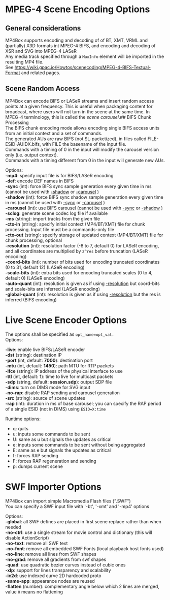 <!-- automatically generated - do not edit, patch gpac/applications/mp4box/mp4box.c -->

# MPEG-4 Scene Encoding Options  
  
## General considerations  
MP4Box supports encoding and decoding of of BT, XMT, VRML and (partially) X3D formats int MPEG-4 BIFS, and encoding and decoding of XSR and SVG into MPEG-4 LASeR  
Any media track specified through a `MuxInfo` element will be imported in the resulting MP4 file.  
See https://wiki.gpac.io/Howtos/scenecoding/MPEG-4-BIFS-Textual-Format and related pages.  

## Scene Random Access  
MP4Box can encode BIFS or LASeR streams and insert random access points at a given frequency. This is useful when packaging content for broadcast, where users will not turn in the scene at the same time. In MPEG-4 terminology, this is called the _scene carousel_.## BIFS Chunk Processing  
The BIFS chunk encoding mode allows encoding single BIFS access units from an initial context and a set of commands.  
The generated AUs are raw BIFS (not SL-packetized), in files called FILE-ESID-AUIDX.bifs, with FILE the basename of the input file.  
Commands with a timing of 0 in the input will modify the carousel version only (i.e. output context).  
Commands with a timing different from 0 in the input will generate new AUs.  
    
Options:  
<a id="mp4">__-mp4__</a>:      specify input file is for BIFS/LASeR encoding  
<a id="def">__-def__</a>:      encode DEF names in BIFS  
<a id="sync">__-sync__</a> (int): force BIFS sync sample generation every given time in ms (cannot be used with [-shadow](#shadow) or [-carousel](#carousel) )  
<a id="shadow">__-shadow__</a> (int): force BIFS sync shadow sample generation every given time in ms (cannot be used with [-sync](#sync) or [-carousel](#carousel) )  
<a id="carousel">__-carousel__</a> (int): use BIFS carousel (cannot be used with [-sync](#sync) or [-shadow](#shadow) )  
<a id="sclog">__-sclog__</a>:  generate scene codec log file if available  
<a id="ms">__-ms__</a> (string): import tracks from the given file  
<a id="ctx-in">__-ctx-in__</a> (string): specify initial context (MP4/BT/XMT) file for chunk processing. Input file must be a commands-only file  
<a id="ctx-out">__-ctx-out__</a> (string): specify storage of updated context (MP4/BT/XMT) file for chunk processing, optional  
<a id="resolution">__-resolution__</a> (int): resolution factor (-8 to 7, default 0) for LASeR encoding, and all coordinates are multiplied by `2^res` before truncation (LASeR encoding)  
<a id="coord-bits">__-coord-bits__</a> (int): number of bits used for encoding truncated coordinates (0 to 31, default 12) (LASeR encoding)  
<a id="scale-bits">__-scale-bits__</a> (int): extra bits used for encoding truncated scales (0 to 4, default 0) (LASeR encoding)  
<a id="auto-quant">__-auto-quant__</a> (int): resolution is given as if using [-resolution](#resolution) but coord-bits and scale-bits are inferred (LASeR encoding)  
<a id="global-quant">__-global-quant__</a> (int): resolution is given as if using [-resolution](#resolution) but the res is inferred (BIFS encoding)  

# Live Scene Encoder Options  
  
The options shall be specified as `opt_name=opt_val.`  
Options:  
  
<a id="live">__-live__</a>:    enable live BIFS/LASeR encoder  
<a id="dst">__-dst__</a> (string): destination IP  
<a id="port">__-port__</a> (int, default: __7000__): destination port  
<a id="mtu">__-mtu__</a> (int, default: __1450__): path MTU for RTP packets  
<a id="ifce">__-ifce__</a> (string): IP address of the physical interface to use  
<a id="ttl">__-ttl__</a> (int, default: __1__): time to live for multicast packets  
<a id="sdp">__-sdp__</a> (string, default: __session.sdp__): output SDP file  
<a id="dims">__-dims__</a>:    turn on DIMS mode for SVG input  
<a id="no-rap">__-no-rap__</a>: disable RAP sending and carousel generation  
<a id="src">__-src__</a> (string): source of scene updates  
<a id="rap">__-rap__</a> (int): duration in ms of base carousel; you can specify the RAP period of a single ESID (not in DIMS) using `ESID=X:time`  
    
Runtime options:  

- q: quits  
- u: inputs some commands to be sent  
- U: same as u but signals the updates as critical  
- e: inputs some commands to be sent without being aggregated  
- E: same as e but signals the updates as critical  
- f: forces RAP sending  
- F: forces RAP regeneration and sending  
- p: dumps current scene  

# SWF Importer Options  
  
MP4Box can import simple Macromedia Flash files (".SWF")  
You can specify a SWF input file with '-bt', '-xmt' and '-mp4' options  
    
Options:  
<a id="global">__-global__</a>: all SWF defines are placed in first scene replace rather than when needed  
<a id="no-ctrl">__-no-ctrl__</a>: use a single stream for movie control and dictionary (this will disable ActionScript)  
<a id="no-text">__-no-text__</a>: remove all SWF text  
<a id="no-font">__-no-font__</a>: remove all embedded SWF Fonts (local playback host fonts used)  
<a id="no-line">__-no-line__</a>: remove all lines from SWF shapes  
<a id="no-grad">__-no-grad__</a>: remove all gradients from swf shapes  
<a id="quad">__-quad__</a>:    use quadratic bezier curves instead of cubic ones  
<a id="xlp">__-xlp__</a>:      support for lines transparency and scalability  
<a id="ic2d">__-ic2d__</a>:    use indexed curve 2D hardcoded proto  
<a id="same-app">__-same-app__</a>: appearance nodes are reused  
<a id="flatten">__-flatten__</a> (number): complementary angle below which 2 lines are merged, value `0` means no flattening  
